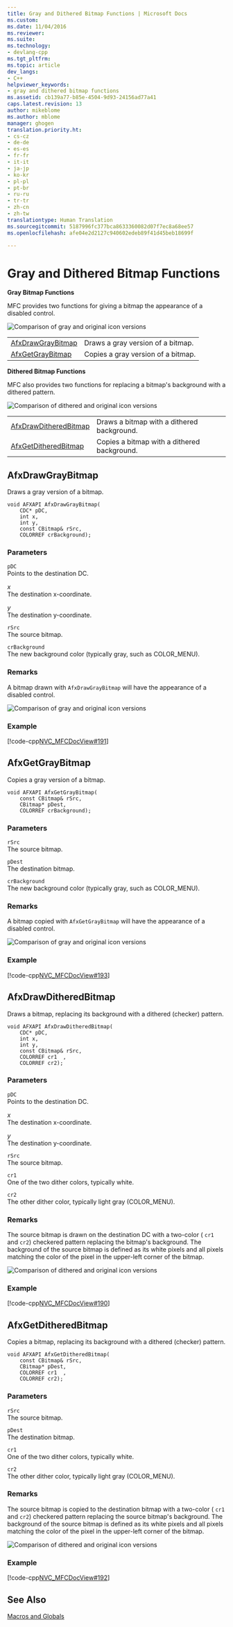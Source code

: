 ```yaml
---
title: Gray and Dithered Bitmap Functions | Microsoft Docs
ms.custom: 
ms.date: 11/04/2016
ms.reviewer: 
ms.suite: 
ms.technology:
- devlang-cpp
ms.tgt_pltfrm: 
ms.topic: article
dev_langs:
- C++
helpviewer_keywords:
- gray and dithered bitmap functions
ms.assetid: cb139a77-b85e-4504-9d93-24156ad77a41
caps.latest.revision: 13
author: mikeblome
ms.author: mblome
manager: ghogen
translation.priority.ht:
- cs-cz
- de-de
- es-es
- fr-fr
- it-it
- ja-jp
- ko-kr
- pl-pl
- pt-br
- ru-ru
- tr-tr
- zh-cn
- zh-tw
translationtype: Human Translation
ms.sourcegitcommit: 5187996fc377bca8633360082d07f7ec8a68ee57
ms.openlocfilehash: afe04e2d2127c940602edeb89f41d45beb18699f

---
```

# Gray and Dithered Bitmap Functions
**Gray Bitmap Functions**  
  
 MFC provides two functions for giving a bitmap the appearance of a disabled control.  
  
 ![Comparison of gray and original icon versions](../../mfc/reference/media/vcgraybitmap.gif "vcgraybitmap")  
  
|||  
|-|-|  
|[AfxDrawGrayBitmap](#afxdrawgraybitmap)|Draws a gray version of a bitmap.|  
|[AfxGetGrayBitmap](#afxgetgraybitmap)|Copies a gray version of a bitmap.|  
  
 **Dithered Bitmap Functions**  
  
 MFC also provides two functions for replacing a bitmap's background with a dithered pattern.  
  
 ![Comparison of dithered and original icon versions](../../mfc/reference/media/vcditheredbitmap.gif "vcditheredbitmap")  
  
|||  
|-|-|  
|[AfxDrawDitheredBitmap](#afxdrawditheredbitmap)|Draws a bitmap with a dithered background.|  
|[AfxGetDitheredBitmap](#afxgetditheredbitmap)|Copies a bitmap with a dithered background.|  
  
##  <a name="afxdrawgraybitmap"></a>  AfxDrawGrayBitmap  
 Draws a gray version of a bitmap.  
  
```   
void AFXAPI AfxDrawGrayBitmap(
    CDC* pDC,  
    int x,  
    int y,  
    const CBitmap& rSrc,  
    COLORREF crBackground); 
```  
  
### Parameters  
 `pDC`  
 Points to the destination DC.  
  
 *x*  
 The destination x-coordinate.  
  
 *y*  
 The destination y-coordinate.  
  
 `rSrc`  
 The source bitmap.  
  
 `crBackground`  
 The new background color (typically gray, such as COLOR_MENU).  
  
### Remarks  
 A bitmap drawn with `AfxDrawGrayBitmap` will have the appearance of a disabled control.  
  
 ![Comparison of gray and original icon versions](../../mfc/reference/media/vcgraybitmap.gif "vcgraybitmap")  
  
### Example  
 [!code-cpp[NVC_MFCDocView#191](../../mfc/codesnippet/cpp/gray-and-dithered-bitmap-functions_1.cpp)]  
  
##  <a name="afxgetgraybitmap"></a>  AfxGetGrayBitmap  
 Copies a gray version of a bitmap.  
  
```   
void AFXAPI AfxGetGrayBitmap(
    const CBitmap& rSrc,  
    CBitmap* pDest,  
    COLORREF crBackground); 
```  
  
### Parameters  
 `rSrc`  
 The source bitmap.  
  
 `pDest`  
 The destination bitmap.  
  
 `crBackground`  
 The new background color (typically gray, such as COLOR_MENU).  
  
### Remarks  
 A bitmap copied with `AfxGetGrayBitmap` will have the appearance of a disabled control.  
  
 ![Comparison of gray and original icon versions](../../mfc/reference/media/vcgraybitmap.gif "vcgraybitmap")  
  
### Example  
 [!code-cpp[NVC_MFCDocView#193](../../mfc/codesnippet/cpp/gray-and-dithered-bitmap-functions_2.cpp)]  
  
##  <a name="afxdrawditheredbitmap"></a>  AfxDrawDitheredBitmap  
 Draws a bitmap, replacing its background with a dithered (checker) pattern.  
  
```   
void AFXAPI AfxDrawDitheredBitmap(
    CDC* pDC,  
    int x,  
    int y,  
    const CBitmap& rSrc,  
    COLORREF cr1  ,  
    COLORREF cr2); 
```  
  
### Parameters  
 `pDC`  
 Points to the destination DC.  
  
 *x*  
 The destination x-coordinate.  
  
 *y*  
 The destination y-coordinate.  
  
 `rSrc`  
 The source bitmap.  
  
 `cr1`  
 One of the two dither colors, typically white.  
  
 `cr2`  
 The other dither color, typically light gray (COLOR_MENU).  
  
### Remarks  
 The source bitmap is drawn on the destination DC with a two-color ( `cr1` and `cr2`) checkered pattern replacing the bitmap's background. The background of the source bitmap is defined as its white pixels and all pixels matching the color of the pixel in the upper-left corner of the bitmap.  
  
 ![Comparison of dithered and original icon versions](../../mfc/reference/media/vcditheredbitmap.gif "vcditheredbitmap")  
  
### Example  
 [!code-cpp[NVC_MFCDocView#190](../../mfc/codesnippet/cpp/gray-and-dithered-bitmap-functions_3.cpp)]  
  
##  <a name="afxgetditheredbitmap"></a>  AfxGetDitheredBitmap  
 Copies a bitmap, replacing its background with a dithered (checker) pattern.  
  
```   
void AFXAPI AfxGetDitheredBitmap(
    const CBitmap& rSrc,  
    CBitmap* pDest,  
    COLORREF cr1  ,  
    COLORREF cr2); 
```  
  
### Parameters  
 `rSrc`  
 The source bitmap.  
  
 `pDest`  
 The destination bitmap.  
  
 `cr1`  
 One of the two dither colors, typically white.  
  
 `cr2`  
 The other dither color, typically light gray (COLOR_MENU).  
  
### Remarks  
 The source bitmap is copied to the destination bitmap with a two-color ( `cr1` and `cr2`) checkered pattern replacing the source bitmap's background. The background of the source bitmap is defined as its white pixels and all pixels matching the color of the pixel in the upper-left corner of the bitmap.  
  
 ![Comparison of dithered and original icon versions](../../mfc/reference/media/vcditheredbitmap.gif "vcditheredbitmap")  
  
### Example  
 [!code-cpp[NVC_MFCDocView#192](../../mfc/codesnippet/cpp/gray-and-dithered-bitmap-functions_4.cpp)]  
  
## See Also  
 [Macros and Globals](../../mfc/reference/mfc-macros-and-globals.md)



<!--HONumber=Jan17_HO2-->


